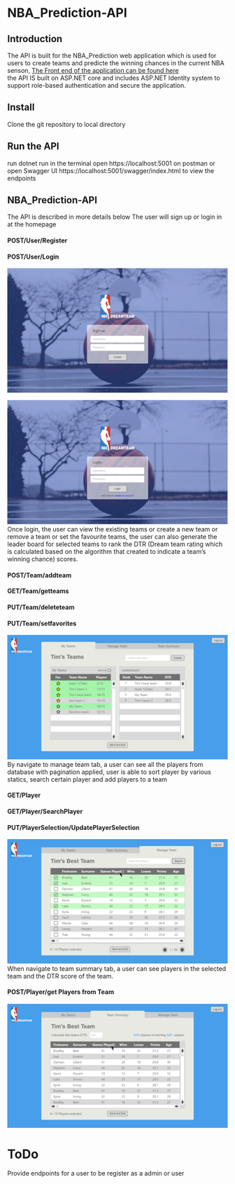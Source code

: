 
# NBA_Prediction-API
## Introduction
The API is built for the NBA_Prediction web application which is used for users to create teams and predicte the winning chances in the current NBA senson,  [The Front end of the application can be found here]( https://github.com/Xiaoxiao0508/NBA-FrontEnd.git)  
the API IS built on ASP.NET core and includes ASP.NET Identity system to support role-based authentication and secure the application.  
## Install
Clone the git repository to local directory
## Run the API
run dotnet run in the terminal
open https://localhost:5001 on postman
or open Swagger UI https://localhost:5001/swagger/index.html to view the endpoints
## NBA_Prediction-API
The API is described in more details below
The user will sign up or login in at the homepage
#### POST/User/Register
#### POST/User/Login
![RegisterUser](Images/Register.png)

![RegisterUser](Images/Login.png)
Once login, the user can view the existing teams or create a new team or remove a team or set the favourite teams, the user can also generate the leader board for selected teams to rank the DTR  (Dream team rating which is calculated based on the algorithm that created to indicate a team’s winning chance) scores.  
#### POST/Team/addteam  
#### GET/Team/getteams  
#### PUT/Team/deleteteam  
#### PUT/Team/setfavorites  
![RegisterUser](Images/Myteams.png)  
By navigate to manage team tab, a user can see all the players from database with pagination applied, user is able to sort player by various statics, search certain player and add players to a team  
#### GET/Player
#### GET/Player/SearchPlayer
#### PUT/PlayerSelection/UpdatePlayerSelection

![RegisterUser](Images/Manageteam.png) 
When navigate to team summary tab, a user can see players in the selected team and the DTR score of the team.  
#### POST/Player/get Players from Team
![RegisterUser](Images/Teamsummary.png)   
# ToDo  
 Provide endpoints for a user to be register as a admin or user
